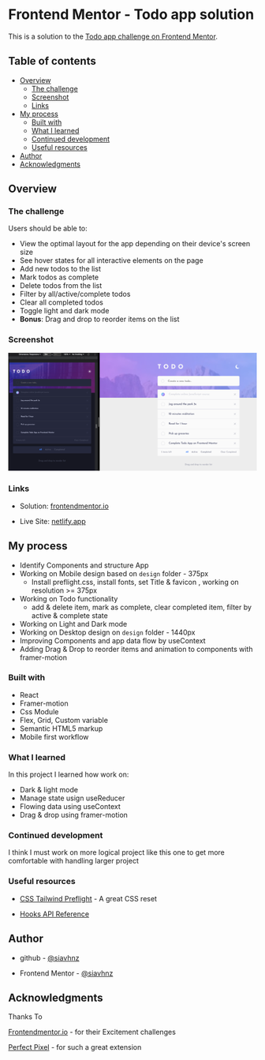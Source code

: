 # Frontend Mentor - Todo app solution

This is a solution to the [Todo app challenge on Frontend Mentor](https://www.frontendmentor.io/challenges/todo-app-Su1_KokOW). 

## Table of contents

- [Overview](#overview)
  - [The challenge](#the-challenge)
  - [Screenshot](#screenshot)
  - [Links](#links)
- [My process](#my-process)
  - [Built with](#built-with)
  - [What I learned](#what-i-learned)
  - [Continued development](#continued-development)
  - [Useful resources](#useful-resources)
- [Author](#author)
- [Acknowledgments](#acknowledgments)

## Overview

### The challenge

Users should be able to:

- View the optimal layout for the app depending on their device's screen size
- See hover states for all interactive elements on the page
- Add new todos to the list
- Mark todos as complete
- Delete todos from the list
- Filter by all/active/complete todos
- Clear all completed todos
- Toggle light and dark mode
- **Bonus**: Drag and drop to reorder items on the list

### Screenshot

![screenshot](./screenshot/screenshot.png)
 
### Links

- Solution: [frontendmentor.io](https://www.frontendmentor.io/solutions/todo-app-Gpz9xX81l1)

- Live Site: [netlify.app](https://todo-app-xyz.netlify.app)

## My process
  - Identify Components and structure App
  - Working on Mobile design based on `design` folder - 375px
    - Install preflight.css, install fonts, set Title & favicon , working on resolution >= 375px
  - Working on Todo functionality
    - add & delete item, mark as complete, clear completed item, filter by active & complete state
  - Working on Light and Dark mode
  - Working on Desktop design on `design` folder - 1440px
  - Improving Components and app data flow by useContext
  - Adding Drag & Drop to reorder items and animation to components with framer-motion

### Built with
  - React
  - Framer-motion
  - Css Module
  - Flex, Grid, Custom variable
  - Semantic HTML5 markup
  - Mobile first workflow


### What I learned

In this project I learned how work on: 
  - Dark & light mode
  - Manage state usign useReducer
  - Flowing data using useContext
  - Drag & drop using framer-motion

### Continued development

I think I must work on more logical project like this one to get more comfortable 
with handling larger project

### Useful resources

- [CSS Tailwind Preflight](https://tailwindcss.com/docs/preflight) - A great CSS reset

- [Hooks API Reference](https://reactjs.org/docs/hooks-reference.html)

## Author

- github - [@siavhnz](https://www.github.com/siavhnz)

- Frontend Mentor - [@siavhnz](https://www.frontendmentor.io/profile/siavhnz)

## Acknowledgments

Thanks To

[Frontendmentor.io](https://www.frontendmentor.io/challenges) - for their Excitement challenges  

[Perfect Pixel](https://chrome.google.com/webstore/detail/perfectpixel-by-welldonec/dkaagdgjmgdmbnecmcefdhjekcoceebi?hl=en) - for such a great extension




